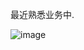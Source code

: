 最近熟悉业务中.

![image](https://github.com/user-attachments/assets/326c6658-8b4f-4a12-b0ea-d6b78cc3e6fd)

